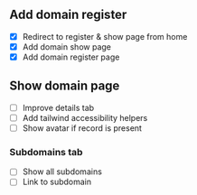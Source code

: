 
## Add domain register

- [x] Redirect to register & show page from home
- [x] Add domain show page
- [x] Add domain register page

## Show domain page
- [ ] Improve details tab
- [ ] Add tailwind accessibility helpers
- [ ] Show avatar if record is present

### Subdomains tab
- [ ] Show all subdomains
- [ ] Link to subdomain
